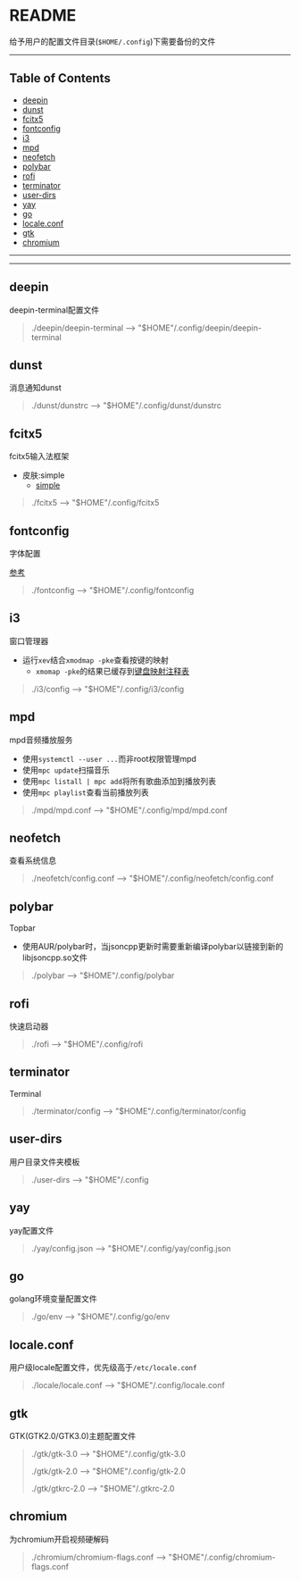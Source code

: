 # README

给予用户的配置文件目录(`$HOME/.config`)下需要备份的文件

---

## Table of Contents

<!-- vim-markdown-toc GFM -->

* [deepin](#deepin)
* [dunst](#dunst)
* [fcitx5](#fcitx5)
* [fontconfig](#fontconfig)
* [i3](#i3)
* [mpd](#mpd)
* [neofetch](#neofetch)
* [polybar](#polybar)
* [rofi](#rofi)
* [terminator](#terminator)
* [user-dirs](#user-dirs)
* [yay](#yay)
* [go](#go)
* [locale.conf](#localeconf)
* [gtk](#gtk)
* [chromium](#chromium)

<!-- vim-markdown-toc -->

---

---

## deepin

 deepin-terminal配置文件

> ./deepin/deepin-terminal --> "$HOME"/.config/deepin/deepin-terminal

## dunst

消息通知dunst

> ./dunst/dunstrc --> "$HOME"/.config/dunst/dunstrc

## fcitx5

fcitx5输入法框架

- 皮肤:simple
    - [simple](https://github.com/iovxw/fcitx5-simple-theme.git)

> ./fcitx5 --> "$HOME"/.config/fcitx5

## fontconfig

字体配置

[参考](https://www.reddit.com/r/archlinux/comments/5r5ep8/make_your_arch_fonts_beautiful_easily/)

> ./fontconfig --> "$HOME"/.config/fontconfig

## i3

窗口管理器

- 运行`xev`结合`xmodmap -pke`查看按键的映射
    - `xmomap -pke`的结果已缓存到[键盘映射注释表]([https://github.com/YHYJ/System-Conf/blob/master/Others/%E9%94%AE%E7%9B%98%E6%98%A0%E5%B0%84%E6%B3%A8%E9%87%8A%E8%A1%A8](https://github.com/YHYJ/System-Conf/blob/master/Others/键盘映射注释表))

> ./i3/config --> "$HOME"/.config/i3/config

## mpd

mpd音频播放服务

- 使用`systemctl --user ...`而非root权限管理mpd
- 使用`mpc update`扫描音乐
- 使用`mpc listall | mpc add`将所有歌曲添加到播放列表
- 使用`mpc playlist`查看当前播放列表

> ./mpd/mpd.conf --> "$HOME"/.config/mpd/mpd.conf

## neofetch

查看系统信息

> ./neofetch/config.conf --> "$HOME"/.config/neofetch/config.conf

## polybar

Topbar

- 使用AUR/polybar时，当jsoncpp更新时需要重新编译polybar以链接到新的libjsoncpp.so文件

> ./polybar --> "$HOME"/.config/polybar

## rofi

快速启动器

> ./rofi --> "$HOME"/.config/rofi

## terminator

Terminal

> ./terminator/config --> "$HOME"/.config/terminator/config

## user-dirs

用户目录文件夹模板

> ./user-dirs --> "$HOME"/.config

## yay

yay配置文件

> ./yay/config.json --> "$HOME"/.config/yay/config.json

## go

golang环境变量配置文件

> ./go/env --> "$HOME"/.config/go/env

## locale.conf

用户级locale配置文件，优先级高于`/etc/locale.conf`

> ./locale/locale.conf --> "$HOME"/.config/locale.conf

## gtk

GTK(GTK2.0/GTK3.0)主题配置文件

> ./gtk/gtk-3.0 --> "$HOME"/.config/gtk-3.0
>
> ./gtk/gtk-2.0 --> "$HOME"/.config/gtk-2.0
>
> ./gtk/gtkrc-2.0 --> "$HOME"/.gtkrc-2.0

## chromium

为chromium开启视频硬解码

> ./chromium/chromium-flags.conf --> "$HOME"/.config/chromium-flags.conf

